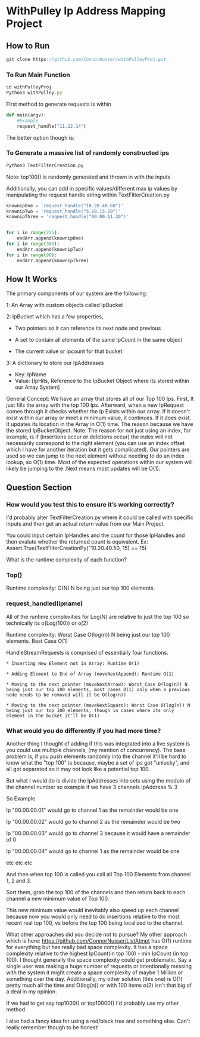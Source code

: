 # WithPulley Ip Address Mapping Project


## How to Run

```js
git clone https://github.com/ConnorNusser/withPulleyProj.git
```

### To Run Main Function
```js
cd withPulleyProj
Python3 withPulley.py
```
First method to generate requests is within 
```py
def main(argv):
    #Example
    request_handle("11.12.14")
```

The better option though is: 

### To Generate a massive list of randomly constructed ips
```py
Python3 TextFilterCreation.py
```
Note: top100() is randomly generated and thrown in with the inputs

Additionally, you can add in specific values/different max ip values by manipulating the request handle string
within TextFilterCreation.py
```py
knownipOne = 'request_handle("10.20.40.60")'
knownipTwo = 'request_handle("5.10.15.20")'
knownipThree = 'request_handle("00.00.11.20")'


for i in range(225):
    endArr.append(knownipOne)
for i in range(360):
    endArr.append(knownipTwo)    
for i in range(90):
    endArr.append(knownipThree)
``` 


## How It Works

The primary components of our system are the following:

1: An Array with custom objects called IpBucket

2: IpBucket which has a few properties,

   * Two pointers so it can reference its next node and previous 
   
   * A set to contain all elements of the same IpCount in the same object
   
   * The current value or ipcount for that bucket

3: A dictionary to store our IpAddresses 
 * Key: IpName
 * Value: [IpHits, Reference to the IpBucket Object where its stored within our Array System]

General Concept:
We have an array that stores all of our Top 100 Ips. First, It just fills the array with the top 100 Ips. Afterward, when a new IpRequest comes through it checks whether the Ip Exists within our array. If it doesn't exist within our array or meet a minimum value, it continues. If it does exist. It updates its location in the Array in O(1) time. The reason because we have the stored IpBucketObject. Note: The reason for not just using an index, for example, is if (insertions occur or deletions occur) the index will not necessarily correspond to the right element (you can use an index offset which I have for another iteration but it gets complicated). Our pointers are used so we can jump to the next element without needing to do an index lookup, so O(1) time. Most of the expected operations within our system will likely be jumping to the .Next means most updates will be O(1). 


## Question Section



### How would you test this to ensure it’s working correctly?
I'd probably alter TextFilterCreation.py where it could be called with specific inputs and then get an actual return value from our Main Project.

You could input certain IpHandles and the count for those IpHandles and then evalute whether the returned count is equivalent.
Ex: Assert.True(TextFilterCreationPy("10.20.40.50, 15) == 15)

What is the runtime complexity of each function?

### Top()

Runtime complexity: O(N) N being just our top 100 elements.


### request_handled(ipname)

All of the runtime complexities for Log(N) are relative to just the top 100 so technically its o(Log(100)) or o(2) 

Runtime complexity: Worst Case O(log(n)) N being just our top 100 elements. Best Case O(1)

HandleStreamRequests is comprised of essentially four functions.
    
    * Inserting New Element not in Array: Runtime O(1)
    
    * Adding Element to End of Array (moveNextAppend): Runtime O(1)
    
    * Moving to the next pointer (moveNextArrow): Worst Case O(log(n)) N being just our top 100 elements, most cases O(1) only when a previous node needs to be removed will it be O(log(n))
    
    * Moving to the next pointer (moveNextSquare): Worst Case O(log(n)) N being just our top 100 elements, though in cases where its only element in the bucket it'll be O(1)
    
    
### What would you do differently if you had more time?
Another thing I thought of adding if this was integrated into a live system is you could use multiple channels, (my mention of  concurrency). The base problem is, if you push elements randomly into the channel it'll be hard to know what the "top 100" is because, maybe a set of ips got "unlucky", and all got separated so it may not look like a potential top 100.

But what I would do is divide the IpAddresses into sets using the modulo of the channel number so example
if we have 3 channels IpAddress % 3 

So Example 

Ip "00.00.00.01" would go to channel 1 as the remainder would be one 

Ip "00.00.00.02" would go to channel 2 as the remainder would be two

Ip "00.00.00.03" would go to channel 3 because it would have a remainder of 0

Ip "00.00.00.04" would go to channel 1 as the remainder would be one

etc etc etc

And then when top 100 is called you call all Top 100 Elements from channel 1, 2 and 3. 

Sort them, grab the top 100 of the channels and then return back to each channel a new minimum value of Top 100. 

This new minimum value would inevitably also speed up each channel because now you would only need to  do insertions relative to the most recent real top 100, vs before the top 100 being localized to the channel.

What other approaches did you decide not to pursue?
My other approach which is here: https://github.com/ConnorNusser/ListAtmpt has O(1) runtime for everything but has really bad space complexity. It has a space complexity relative to the highest IpCount(in top 100) - min IpCount (in top 100). 
I thought generally the space complexity could get problematic. Say a single user was making a huge number of requests or intentionally messing with the system it might create a space complexity of maybe 1 Million or something over the day.
Additionally, my other solution (this one) is O(1) pretty much all the time and O(log(n)) or with 100 items o(2) isn't that big of a deal in my opinion. 

If we had to get say top1000() or top10000() I'd probably use my other method.

I also had a fancy idea for using a red/black tree and something else. Can't really remember though to be honest!
